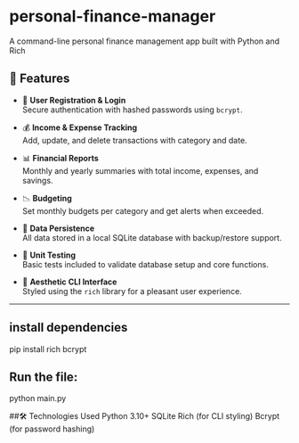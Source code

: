 # personal-finance-manager
A command-line personal finance management app built with Python and Rich

## 🚀 Features

- 🔐 **User Registration & Login**  
  Secure authentication with hashed passwords using `bcrypt`.

- 💰 **Income & Expense Tracking**  
  Add, update, and delete transactions with category and date.

- 📊 **Financial Reports**  
  Monthly and yearly summaries with total income, expenses, and savings.

- 📉 **Budgeting**  
  Set monthly budgets per category and get alerts when exceeded.

- 💾 **Data Persistence**  
  All data stored in a local SQLite database with backup/restore support.

- 🧪 **Unit Testing**  
  Basic tests included to validate database setup and core functions.

- 🎨 **Aesthetic CLI Interface**  
  Styled using the `rich` library for a pleasant user experience.
---
## install dependencies
  pip install rich bcrypt
## Run the file:
python main.py


##🛠️ Technologies Used
Python 3.10+
SQLite
Rich (for CLI styling)
Bcrypt (for password hashing)
  
